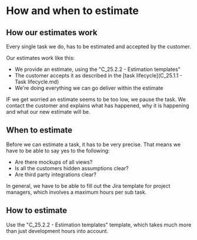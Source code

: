 
How and when to estimate
=======

How our estimates work
----------

Every single task we do, has to be estimated and accepted by the customer.

Our estimates work like this:

- We provide an estimate, using the "C_25.2.2 - Estimation templates"
- The customer accepts it as described in the [task lifecycle](C_25.1.1 - Task lifecycle.md)
- We're doing everything we can go deliver within the estimate

IF we get worried an estimate seems to be too low, we pause the task. We contact the customer and explains what has happened, why it is happening and what our new estimate will be.


When to estimate
----------------
Before we can estimate a task, it has to be very precise. That means we have to be able to say yes to the following:

 - Are there mockups of all views?
 - Is all the customers hidden assumptions clear?
 - Are third party integrations clear?


In general, we have to be able to fill out the Jira template for project managers, which involves a maximum hours per sub task.

How to estimate
---------------

Use the "C_25.2.2 - Estimation templates" template, which takes much more than just development hours into account.